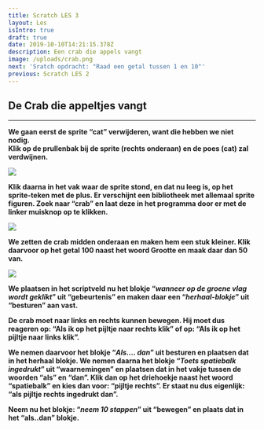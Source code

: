 ```yaml
---
title: Scratch LES 3
layout: Les
isIntro: true
draft: true
date: 2019-10-10T14:21:15.378Z
description: Een crab die appels vangt
image: /uploads/crab.png
next: 'Sratch opdracht: "Raad een getal tussen 1 en 10"'
previous: Scratch LES 2
---
```

## **De Crab die appeltjes vangt**

- - -

**We gaan eerst de sprite “cat” verwijderen, want die hebben we niet nodig.** \
**Klik op de prullenbak bij de sprite (rechts onderaan) en de poes (cat) zal verdwijnen.**

![](/uploads/cat-verwijderen.png)

**Klik daarna in het vak waar de sprite stond, en dat nu leeg is, op het sprite-teken met de plus. Er verschijnt een bibliotheek met allemaal sprite figuren. Zoek naar “crab” en laat deze in het programma door er met de linker muisknop op te klikken.**

![](/uploads/nieuwe-sprite-kiezen.png)

**We zetten de crab midden onderaan en maken hem een stuk kleiner. Klik daarvoor op het getal 100 naast het woord Grootte en maak daar dan 50 van.**

![](/uploads/crab-verkleinen.png)

**We plaatsen in het scriptveld nu het blokje “_wanneer op de groene vlag wordt geklikt_” uit “gebeurtenis” en maken daar een “_herhaal-blokje_” uit “besturen” aan vast.**

**De crab moet naar links en rechts kunnen bewegen. Hij moet dus reageren op: “Als ik op het pijltje naar rechts klik” of op: “Als ik op het pijltje naar links klik”.**

**We nemen daarvoor het blokje “_Als…. dan_” uit besturen en plaatsen dat in het herhaal blokje. We nemen daarna het blokje “_Toets spatiebalk ingedrukt_” uit “waarnemingen” en plaatsen dat in het vakje tussen de woorden “als” en “dan”. Klik dan op het driehoekje naast het woord “spatiebalk” en kies dan voor: “pijltje rechts”. Er staat nu dus eigenlijk: “**als pijltje rechts ingedrukt dan**”.** 

**Neem nu het blokje: “_neem 10 stappen_” uit “bewegen” en plaats dat in het “als..dan” blokje.**
